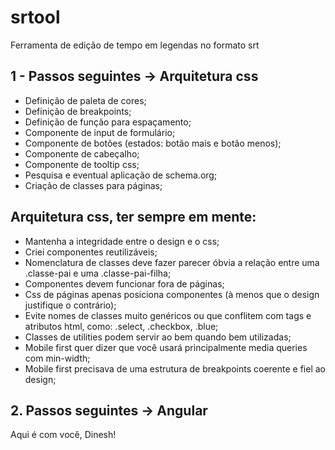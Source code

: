 # srtool
Ferramenta de edição de tempo em legendas no formato srt


## 1 - Passos seguintes -> Arquitetura css

* Definição de paleta de cores;
* Definição de breakpoints;
* Definição de função para espaçamento;
* Componente de input de formulário;
* Componente de botões (estados: botão mais e botão menos);
* Componente de cabeçalho;
* Componente de tooltip css;
* Pesquisa e eventual aplicação de schema.org;
* Criação de classes para páginas;

## Arquitetura css, ter sempre em mente:

* Mantenha a integridade entre o design e o css;
* Criei componentes reutilizáveis;
* Nomenclatura de classes deve fazer parecer óbvia a relação entre uma .classe-pai  e uma .classe-pai-filha;
* Componentes devem funcionar fora de páginas;
* Css de páginas apenas posiciona componentes (à menos que o design justifique o contrário);
* Evite nomes de classes muito genéricos ou que conflitem com tags e atributos html, como: .select, .checkbox, .blue;
* Classes de utilities podem servir ao bem quando bem utilizadas;
* Mobile first quer dizer que você usará principalmente media queries com min-width;
* Mobile first precisava de uma estrutura de breakpoints coerente e fiel ao design;

## 2. Passos seguintes -> Angular 
Aqui é com você, Dinesh!
